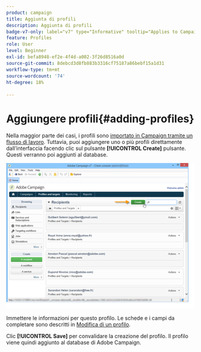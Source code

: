 ```yaml
---
product: campaign
title: Aggiunta di profili
description: Aggiunta di profili
badge-v7-only: label="v7" type="Informative" tooltip="Applies to Campaign Classic v7 only"
feature: Profiles
role: User
level: Beginner
exl-id: befa8948-ef2e-4f4d-a002-3f26d8516a0d
source-git-commit: 8debcd3d8fb883b3316cf75187a86bebf15a1d31
workflow-type: tm+mt
source-wordcount: '74'
ht-degree: 18%

---
```


# Aggiungere profili{#adding-profiles}



Nella maggior parte dei casi, i profili sono [importato in Campaign tramite un flusso di lavoro](../../platform/using/import-export-workflows.md). Tuttavia, puoi aggiungere uno o più profili direttamente dall’interfaccia facendo clic sul pulsante **[!UICONTROL Create]** pulsante. Questi verranno poi aggiunti al database.

![](assets/s_ncs_user_profile_add.png)

Immettere le informazioni per questo profilo. Le schede e i campi da completare sono descritti in [Modifica di un profilo](../../platform/using/editing-a-profile.md).

Clic **[!UICONTROL Save]** per convalidare la creazione del profilo. Il profilo viene quindi aggiunto al database di Adobe Campaign.
